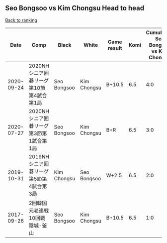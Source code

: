## Seo Bongsoo vs Kim Chongsu Head to head

[Back to ranking](../../index.md)




| **Date** | **Comp** | **Black** | **White** | **Game result** | **Komi** | **Cumulative Seo Bongsoo vs Kim Chongsu** | **Seo Bongsoo streak** | **Kim Chongsu streak** | 
| --- | --- | --- | --- | --- | --- | --- | --- | --- |
| 2020-09-24 | 2020NHシニア囲碁リーグ第10節第4試合第1局 | Seo Bongsoo | Kim Chongsu | B+10.5 | 6.5 | 4:0 | 4 | 0 | 
| 2020-07-27 | 2020NHシニア囲碁リーグ第3節第1試合第1局 | Seo Bongsoo | Kim Chongsu | B+R | 6.5 | 3:0 | 3 | 0 | 
| 2019-10-31 | 2019NHシニア囲碁リーグ第5節第4試合第3局 | Kim Chongsu | Seo Bongsoo | W+2.5 | 6.5 | 2:0 | 2 | 0 | 
| 2017-09-26 | 2回韓国元老連戦10回戦陰城-釜山 | Seo Bongsoo | Kim Chongsu | B+10.5 | 6.5 | 1:0 | 1 | 0 |




